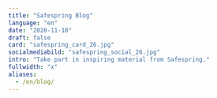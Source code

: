 ```yaml
---
title: "Safespring Blog"
language: "en"
date: "2020-11-10"
draft: false
card: "safespring_card_26.jpg"
socialmediabild: "safespring_social_26.jpg"
intro: "Take part in inspiring material from Safespring."
fullwidth: "x"
aliases:
  - /en/blog/
---
```

